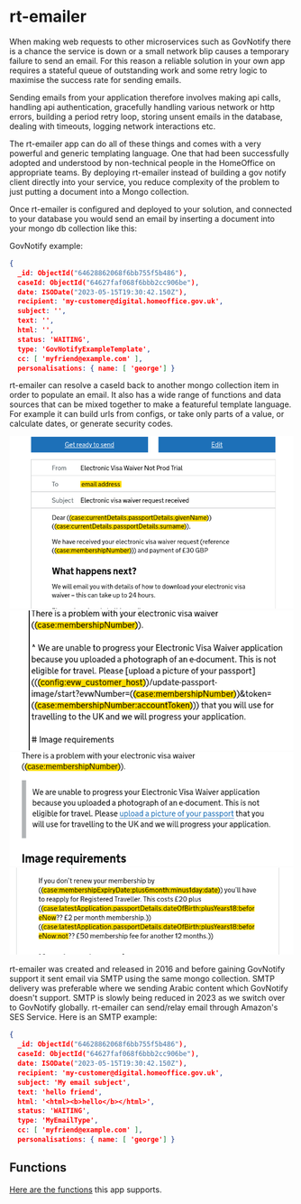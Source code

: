 rt-emailer
===========

When making web requests to other microservices such as GovNotify there is a chance the service
is down or a small network blip causes a temporary failure to send an email. For this reason
a reliable solution in your own app requires a stateful queue of outstanding work and some retry logic
to maximise the success rate for sending emails.

Sending emails from your application therefore involves making api calls, handling api authentication,
gracefully handling various network or http errors, building a period retry loop, storing unsent emails
in the database, dealing with timeouts, logging network interactions etc.

The rt-emailer app can do all of these things and comes with a very powerful and generic templating language.
One that had been successfully adopted and understood by non-technical people in the HomeOffice on appropriate
teams. By deploying rt-emailer instead of building a gov notify client directly into your service, you reduce
complexity of the problem to just putting a document into a Mongo collection.

Once rt-emailer is configured and deployed to your solution, and connected to your database you would
send an email by inserting a document into your mongo db collection like this:

GovNotify example:

```json
{
  _id: ObjectId("64628862068f6bb755f5b486"),
  caseId: ObjectId("64627faf068f6bbb2cc906be"),
  date: ISODate("2023-05-15T19:30:42.150Z"),
  recipient: 'my-customer@digital.homeoffice.gov.uk',
  subject: '',
  text: '',
  html: '',
  status: 'WAITING',
  type: 'GovNotifyExampleTemplate',
  cc: [ 'myfriend@example.com' ],
  personalisations: { name: [ 'george'] }
```

rt-emailer can resolve a caseId back to another mongo collection item in order to populate an email. It also has a wide range of functions and data sources that can be mixed together to make a featureful template language. For example it can build urls from configs, or take only parts of a value, or calculate dates, or generate security codes.

![Accessing template features through the case: prefix](docs/template1.png "Example 1")
![Accessing template features through the case: prefix](docs/template2.png "Example 2")
![Accessing template features through the case: prefix](docs/template3.png "Example 3")
![Accessing template features through the case: prefix](docs/template4.png "Example 4")

rt-emailer was created and released in 2016 and before gaining GovNotify support it sent email via SMTP using the same mongo collection. SMTP delivery was preferable where we sending Arabic content which GovNotify doesn't support. SMTP is slowly being reduced in 2023 as we switch over to GovNotify globally. rt-emailer can send/relay email through Amazon's SES Service. Here is an SMTP example:

```json
{
  _id: ObjectId("64628862068f6bb755f5b486"),
  caseId: ObjectId("64627faf068f6bbb2cc906be"),
  date: ISODate("2023-05-15T19:30:42.150Z"),
  recipient: 'my-customer@digital.homeoffice.gov.uk',
  subject: 'My email subject',
  text: 'hello friend',
  html: '<html><b>hello</b></html>',
  status: 'WAITING',
  type: 'MyEmailType',
  cc: [ 'myfriend@example.com' ],
  personalisations: { name: [ 'george'] }
```

## Functions

[Here are the functions](src/main/scala/uk/gov/homeoffice/rtemailer/model/TemplateFunctions.scala) this app supports.

